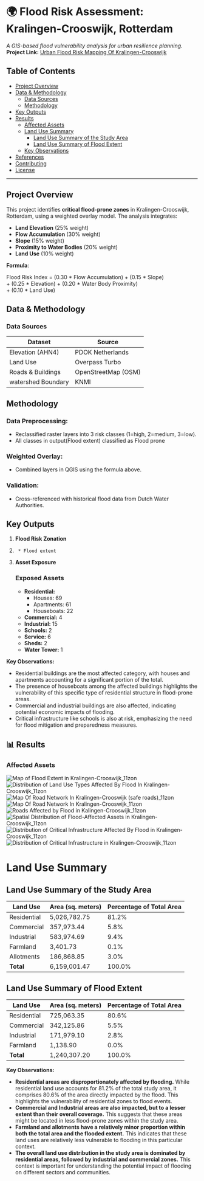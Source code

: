 
# 🌍 Flood Risk Assessment: Kralingen-Crooswijk, Rotterdam  
*A GIS-based flood vulnerability analysis for urban resilience planning.*  
**Project Link:** [Urban Flood Risk Mapping Of Kralingen-Crooswijk](https://paulkelvin.github.io/Urban-Flood-Risk-Mapping_Kralingen-Crooswijk/)

## Table of Contents

* [Project Overview](#project-overview)
* [Data & Methodology](#data--methodology)
    * [Data Sources](#data-sources)
    * [Methodology](#methodology)
* [Key Outputs](#key-outputs)
* [Results](#results)
    * [Affected Assets](#affected-assets)
    * [Land Use Summary](#land-use-summary)
        * [Land Use Summary of the Study Area](#land-use-summary-of-the-study-area)
        * [Land Use Summary of Flood Extent](#land-use-summary-of-flood-extent)
    * [Key Observations](#key-observations)
* [References](#references) 
* [Contributing](#contributing)
* [License](#license)

---

## Project Overview  
This project identifies **critical flood-prone zones** in Kralingen-Crooswijk, Rotterdam, using a weighted overlay model. The analysis integrates:  
- **Land Elevation** (25% weight)  
- **Flow Accumulation** (30% weight)  
- **Slope** (15% weight)  
- **Proximity to Water Bodies** (20% weight)  
- **Land Use** (10% weight)  

**Formula**:  

Flood Risk Index = (0.30 * Flow Accumulation) + (0.15 * Slope)  
                + (0.25 * Elevation) + (0.20 * Water Body Proximity)  
                + (0.10 * Land Use)  
## Data & Methodology

### Data Sources

| Dataset              | Source              |
|----------------------|----------------------|
| Elevation (AHN4)     | PDOK Netherlands    |
| Land Use            | Overpass Turbo    |
| Roads & Buildings    | OpenStreetMap (OSM) |
| watershed Boundary    |       KNMI         |

## Methodology

### Data Preprocessing:

* Reclassified raster layers into 3 risk classes (1=high, 2=medium, 3=low).
* All classes in output(Flood extent) classified as Flood prone

### Weighted Overlay:

* Combined layers in QGIS using the formula above.

### Validation:

* Cross-referenced with historical flood data from Dutch Water Authorities.

## Key Outputs

1.  **Flood Risk Zonation**
2.      * Flood extent

3.  **Asset Exposure**
       ### Exposed Assets
      
      * **Residential:**
          * Houses: 69
          * Apartments: 61
          * Houseboats: 22 
      * **Commercial:** 4
      * **Industrial:** 15
      * **Schools:** 2
      * **Service:** 6
      * **Sheds:** 2
      * **Water Tower:** 1

**Key Observations:**
* Residential buildings are the most affected category, with houses and apartments accounting for a significant portion of the total.
* The presence of houseboats among the affected buildings highlights the vulnerability of this specific type of residential structure in flood-prone areas.
* Commercial and industrial buildings are also affected, indicating potential economic impacts of flooding.
* Critical infrastructure like schools is also at risk, emphasizing the need for flood mitigation and preparedness measures.

## 📊 Results

### Affected Assets
![Map of Flood Extent in Kralingen-Crooswijk_11zon](https://github.com/user-attachments/assets/a4ab0c5c-4df0-4b13-b9fe-7ebb6386bd24)
![Distribution of Land Use Types Affected By Flood In Kralingen-Crooswijk_11zon](https://github.com/user-attachments/assets/7f4900a8-d01e-4ce2-980c-02f986ad8cf6)
![Map Of Road Network In Kralingen-Crooswijk (safe roads)_11zon](https://github.com/user-attachments/assets/87eef787-4164-46b3-9e0b-448ced4a43f1)
![Map Of Road Network In Kralingen-Crooswijk_11zon](https://github.com/user-attachments/assets/5cfef5eb-81be-4d6e-a354-9bc30c102a1d)
![Roads Affected by Flood in Kalingen-Crooswijk_11zon](https://github.com/user-attachments/assets/76fd57a1-069e-48fd-854b-95b3d6e7e42e)
![Spatial Distribution of Flood-Affected Assets in Kralingen-Crooswijk_11zon](https://github.com/user-attachments/assets/31e918a3-4765-4d85-a42c-2388625131d9)
![Distribution of Critical Infrastructure Affected By Flood in Kralingen-Crooswijk_11zon](https://github.com/user-attachments/assets/ae52cf1b-761f-4b32-8b3a-51554f902007)
![Distribution of Critical Infrastructure in Kralingen-Crooswijk_11zon](https://github.com/user-attachments/assets/4646c431-60dd-4dfc-90f6-3a5210d49eaa)

# Land Use Summary
## Land Use Summary of the Study Area

| Land Use   | Area (sq. meters) | Percentage of Total Area |
|------------|------------------|-------------------------|
| Residential | 5,026,782.75     | 81.2%                  | 
| Commercial  | 357,973.44      | 5.8%                  |
| Industrial  | 583,974.69      | 9.4%                  |
| Farmland   | 3,401.73        | 0.1%                  |
| Allotments  | 186,868.85      | 3.0%                  | 
| **Total**    | 6,159,001.47     | 100.0%                 |


## Land Use Summary of Flood Extent

| Land Use   | Area (sq. meters) | Percentage of Total Area |
|------------|------------------|-------------------------|
| Residential | 725,063.35     | 80.6%                  | 
| Commercial  | 342,125.86      | 5.5%                  |
| Industrial  | 171,979.10      | 2.8%                  |
| Farmland   | 1,138.90        | 0.0%                  |
| **Total**    | 1,240,307.20     | 100.0%                 |


**Key Observations:**

* **Residential areas are disproportionately affected by flooding.** While residential land use accounts for 81.2% of the total study area, it comprises 80.6% of the area directly impacted by the flood. This highlights the vulnerability of residential zones to flood events.
* **Commercial and Industrial areas are also impacted, but to a lesser extent than their overall coverage.** This suggests that these areas might be located in less flood-prone zones within the study area.
* **Farmland and allotments have a relatively minor proportion within both the total area and the flooded extent.** This indicates that these land uses are relatively less vulnerable to flooding in this particular context.
* **The overall land use distribution in the study area is dominated by residential areas, followed by industrial and commercial zones.** This context is important for understanding the potential impact of flooding on different sectors and communities.
